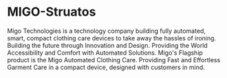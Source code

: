 # MIGO-Struatos
Migo Technologies is a technology company building fully automated, smart, compact clothing care devices to take away the hassles of ironing.  Building the future through Innovation and Design. Providing the World Accessibility and Comfort with Automated Solutions. Migo's Flagship product is the Migo Automated Clothing Care. Providing Fast and Effortless Garment Care in a compact device, designed with customers in mind. 
